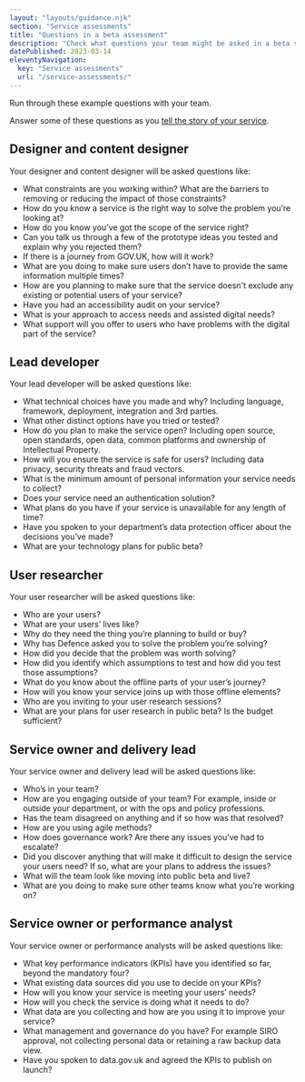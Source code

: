 ```yaml
---
layout: "layouts/guidance.njk"
section: "Service assessments"
title: "Questions in a beta assessment"
description: "Check what questions your team might be asked in a beta service assessment."
datePublished: 2023-03-14
eleventyNavigation:
  key: "Service assessments"
  url: "/service-assessments/"
---
```


Run through these example questions with your team. 

Answer some of these questions as you [tell the story of your service](/service-assessments/tell-the-story-of-your-service/). 

## Designer and content designer

Your designer and content designer will be asked questions like:

- What constraints are you working within? What are the barriers to removing or reducing the impact of those constraints?
- How do you know a service is the right way to solve the problem you’re looking at?
- How do you know you’ve got the scope of the service right? 
- Can you talk us through a few of the prototype ideas you tested and explain why you rejected them? 
- If there is a journey from GOV.UK, how will it work? 
- What are you doing to make sure users don’t have to provide the same information multiple times?  
- How are you planning to make sure that the service doesn't exclude any existing or potential users of your service?
- Have you had an accessibility audit on your service?
- What is your approach to access needs and assisted digital needs? 
- What support will you offer to users who have problems with the digital part of the service? 

## Lead developer

Your lead developer will be asked questions like:

- What technical choices have you made and why? Including language, framework, deployment, integration and 3rd parties.
- What other distinct options have you tried or tested?
- How do you plan to make the service open? Including open source, open standards, open data, common platforms and ownership of Intellectual Property.
- How will you ensure the service is safe for users? Including data privacy, security threats and fraud vectors.
- What is the minimum amount of personal information your service needs to collect?
- Does your service need an authentication solution?
- What plans do you have if your service is unavailable for any length of time? 
- Have you spoken to your department’s data protection officer about the decisions you’ve made?
- What are your technology plans for public beta?

## User researcher

Your user researcher will be asked questions like:

- Who are your users? 
- What are your users’ lives like? 
- Why do they need the thing you’re planning to build or buy? 
- Why has Defence asked you to solve the problem you’re solving? 
- How did you decide that the problem was worth solving?
- How did you identify which assumptions to test and how did you test those assumptions?
- What do you know about the offline parts of your user’s journey? 
- How will you know your service joins up with those offline elements? 
- Who are you inviting to your user research sessions?
- What are your plans for user research in public beta? Is the budget sufficient?

## Service owner and delivery lead 

Your service owner and delivery lead will be asked questions like:

- Who’s in your team?
- How are you engaging outside of your team? For example, inside or outside your department, or with the ops and policy professions. 
- Has the team disagreed on anything and if so how was that resolved?
- How are you using agile methods?
- How does governance work? Are there any issues you’ve had to escalate?
- Did you discover anything that will make it difficult to design the service your users need? If so, what are your plans to address the issues? 
- What will the team look like moving into public beta and live?
- What are you doing to make sure other teams know what you’re working on?

## Service owner or performance analyst 

Your service owner or performance analysts will be asked questions like:

- What key performance indicators (KPIs) have you identified so far, beyond the mandatory four?
- What existing data sources did you use to decide on your KPIs?
- How will you know your service is meeting your users’ needs?
- How will you check the service is doing what it needs to do?
- What data are you collecting and how are you using it to improve your service?
- What management and governance do you have? For example SIRO approval, not collecting personal data or retaining a raw backup data view.
- Have you spoken to data.gov.uk and agreed the KPIs to publish on launch?

